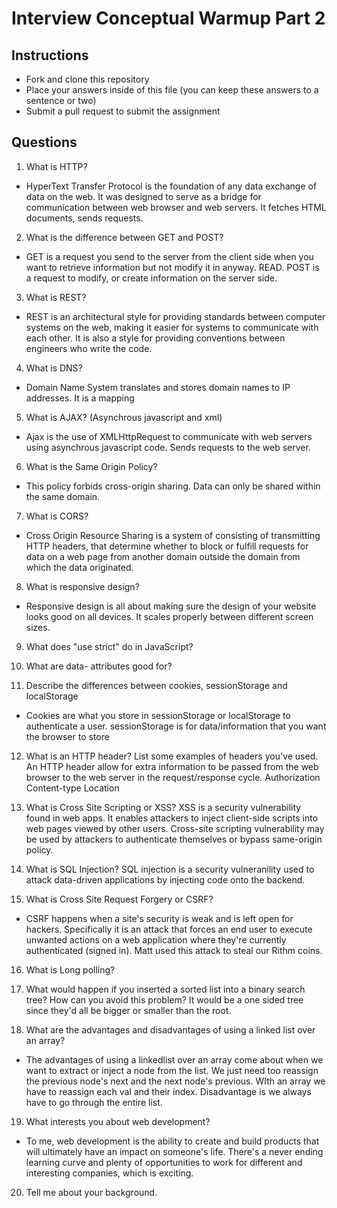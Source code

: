 # Interview Conceptual Warmup Part 2

## Instructions

* Fork and clone this repository
* Place your answers inside of this file (you can keep these answers to a sentence or two)
* Submit a pull request to submit the assignment

## Questions

1.  What is HTTP?
- HyperText Transfer Protocol is the foundation of any data exchange of data on the web. It was designed to serve as a bridge for communication between web browser and web servers. It fetches HTML documents, sends requests.

2.  What is the difference between GET and POST?
- GET is a request you send to the server from the client side when you want to retrieve information but not modify it in anyway. READ.
POST is a request to modify, or create information on the server side.

3.  What is REST?
- REST is an architectural style for providing standards between computer systems on the web, making it easier for systems to communicate with each other. It is also a style for providing conventions between engineers who write the code.

4.  What is DNS?
- Domain Name System translates and stores domain names to IP addresses. It is a mapping

5.  What is AJAX? (Asynchrous javascript and xml)
- Ajax is the use of XMLHttpRequest to communicate with web servers using asynchrous javascript code. Sends requests to the web server.

6.  What is the Same Origin Policy?
- This policy forbids cross-origin sharing. Data can only be shared within the same domain.

7.  What is CORS?
- Cross Origin Resource Sharing is a system of consisting of transmitting HTTP headers, that determine whether to block or fulfill requests for data on a web page from another domain outside the domain from which the data originated.

8.  What is responsive design?
- Responsive design is all about making sure the design of your website looks good on all devices. It scales properly between different screen sizes.

9.  What does "use strict" do in JavaScript?
10. What are data- attributes good for?

11. Describe the differences between cookies, sessionStorage and localStorage
- Cookies are what you store in sessionStorage or localStorage to authenticate a user. sessionStorage is for data/information that you want the browser to store

12. What is an HTTP header? List some examples of headers you've used.
An HTTP header allow for extra information to be passed from the web browser to the web server in the request/response cycle.
Authorization
Content-type
Location

13. What is Cross Site Scripting or XSS?
 XSS is a security vulnerability found in web apps. It enables attackers to inject client-side scripts into web pages viewed by other users. Cross-site scripting vulnerability may be used by attackers to authenticate themselves or bypass same-origin policy.

14. What is SQL Injection?
SQL injection is a security vulneranility used to attack data-driven applications by injecting code onto the backend.

15. What is Cross Site Request Forgery or CSRF?
- CSRF happens when a site's security is weak and is left open for hackers. Specifically it is an attack that forces an end user to execute unwanted actions on a web application where they're currently authenticated (signed in). Matt used this attack to steal our Rithm coins.

16. What is Long polling?

17. What would happen if you inserted a sorted list into a binary search tree? How can you avoid this problem?
It would be a one sided tree since they'd all be bigger or smaller than the root.

18. What are the advantages and disadvantages of using a linked list over an array?
- The advantages of using a linkedlist over an array come about when we want to extract or inject a node from the list. We just need too reassign the previous node's next and the next node's previous. WIth an array we have to reassign each val and their index.
Disadvantage is we always have to go through the entire list.

19. What interests you about web development?
- To me, web development is the ability to create and build products that will ultimately have an impact on someone's life. There's a never ending learning curve and plenty of opportunities to work for different and interesting companies, which is exciting.
20. Tell me about your background.
